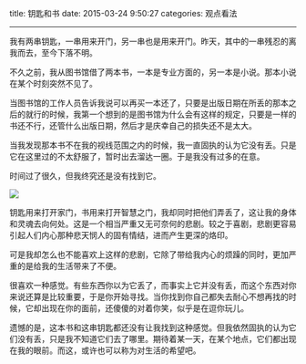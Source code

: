 title: 钥匙和书
date: 2015-03-24 9:50:27
categories: 观点看法

---
我有两串钥匙，一串用来开门，另一串也是用来开门。昨天，其中的一串残忍的离我而去，至今下落不明。

<!--more-->

不久之前，我从图书馆借了两本书，一本是专业方面的，另一本是小说。那本小说在某个时刻突然不见了。

当图书馆的工作人员告诉我说可以再买一本还了，只要是出版日期在所丢的那本之后的就行的时候，我第一个想到的是图书馆为什么会有这样的规定，只要是一样的书还不行，还管什么出版日期，然后才是庆幸自己的损失还不是太大。

当我发现那本书不在我的视线范围之内的时候，我一直固执的认为它没有丢。只是它在这里过的不太舒服了，暂时出去溜达一圈。于是我没有过多的在意。

时间过了很久，但我终究还是没有找到它。

![](http://ww3.sinaimg.cn/mw690/aeba7ac3gw1eqgk2q4yiij20i20br3z7.jpg)

钥匙用来打开家门，书用来打开智慧之门，我却同时把他们弄丢了，这让我的身体和灵魂去向何处。这是一个相当严重又无可奈何的悲剧。较之于喜剧，悲剧更容易引起人们内心那种悲天悯人的固有情结，进而产生更深的烙印。

可是我却怎么也不能喜欢上这样的悲剧，它除了带给我内心的烦躁的同时，更加严重的是给我的生活带来了不便。

很喜欢一种感觉。有些东西你以为它丢了，而事实上它并没有丢，而这个东西对你来说还算是比较重要，于是你开始寻找。当你找到你自己都失去耐心不想再找的时候，它却出现在你的面前，还傻傻的对着你笑，似乎是在逗你玩儿。

遗憾的是，这本书和这串钥匙都还没有让我找到这种感觉。但我依然固执的认为它们没有丢，只是我不知道它们去了哪里。期待着某一天，在某个地点，它们都出现在我的眼前。而这，或许也可以称为对生活的希望吧。

